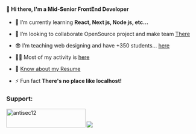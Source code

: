 
<h4 align="left">👋 Hi there, I'm a Mid-Senior FrontEnd Developer</h4>


- 🌱 I’m currently learning **React, Next js, Node js, etc...**

- 🤝 I’m looking to collaborate OpenSource project and make team [There](https://instagram.com/niloofarvafaei.ir)
  
- 😎 I’m teaching web designing and have +350 students... [here](https://instagram.com/niloofarvafaei.ir)

- 👨‍💻 Most of my activity is [here](https://instagram.com/niloofarvafaei.ir)

- 📄 [Know about my Resume](https://niloofarvafaei.ir)

- ⚡ Fun fact **There's no place like localhost!**


<h3 align="left">Support:</h3>
<p><a href="https://bmc.link/niloofarvafaeii"> <img align="left" src="https://cdn.buymeacoffee.com/buttons/v2/default-yellow.png" height="50" width="210" alt="antisec12" /></a></p><br><br>
<a href="https://www.coffeebede.com/niloofarvafaei"><img class="img-fluid" src="https://coffeebede.ir/DashboardTemplateV2/app-assets/images/banner/default-yellow.svg" /></a>
